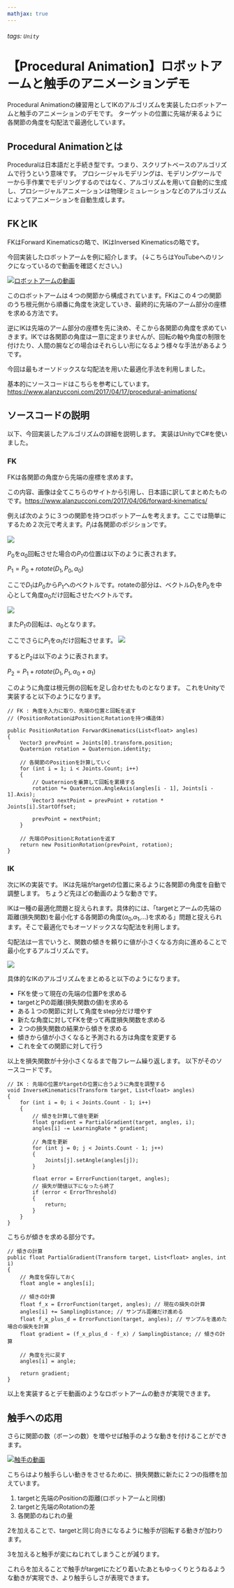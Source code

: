```yaml
---
mathjax: true
---
```


###### tags: `Unity`
# 【Procedural Animation】ロボットアームと触手のアニメーションデモ
Procedural Animationの練習用としてIKのアルゴリズムを実装したロボットアームと触手のアニメーションのデモです。
ターゲットの位置に先端が来るように各関節の角度を勾配法で最適化しています。

## Procedural Animationとは
Proceduralは日本語だと手続き型です。つまり、スクリプトベースのアルゴリズムで行うという意味です。
プロシージャルモデリングは、モデリングツールで一から手作業でモデリングするのではなく、アルゴリズムを用いて自動的に生成し、プロシージャルアニメーションは物理シミュレーションなどのアルゴリズムによってアニメーションを自動生成します。

## FKとIK
FKはForward Kinematicsの略で、IKはInversed Kinematicsの略です。

今回実装したロボットアームを例に紹介します。
(↓こちらはYouTubeへのリンクになっているので動画を確認ください。)

[![ロボットアームの動画](https://img.youtube.com/vi/a5x2zb_q-as/0.jpg)](https://www.youtube.com/watch?v=a5x2zb_q-as)

このロボットアームは４つの関節から構成されています。FKはこの４つの関節のうち根元側から順番に角度を決定していき、最終的に先端のアーム部分の座標を求める方法です。

逆にIKは先端のアーム部分の座標を先に決め、そこから各関節の角度を求めていきます。IKでは各関節の角度は一意に定まりませんが、回転の軸や角度の制限を付けたり、人間の腕などの場合はそれらしい形になるよう様々な手法があるようです。

今回は最もオーソドックスな勾配法を用いた最適化手法を利用しました。

基本的にソースコードはこちらを参考にしています。
https://www.alanzucconi.com/2017/04/17/procedural-animations/

## ソースコードの説明
以下、今回実装したアルゴリズムの詳細を説明します。
実装はUnityでC#を使いました。

### FK
FKは各関節の角度から先端の座標を求めます。

この内容、画像は全てこちらのサイトから引用し、日本語に訳してまとめたものです。https://www.alanzucconi.com/2017/04/06/forward-kinematics/

例えば次のように３つの関節を持つロボットアームを考えます。ここでは簡単にするため２次元で考えます。$P_i$は各関節のポジションです。

![](https://i.imgur.com/6deym4d.png)

$P_0$を$\alpha_0$回転させた場合の$P_1$の位置は以下のように表されます。

$P_1 = P_0 + rotate(D_1,P_0,\alpha_0)$

ここで$D_1$は$P_0$から$P_1$へのベクトルです。rotateの部分は、ベクトル$D_1$を$P_0$を中心として角度$\alpha_0$だけ回転させたベクトルです。

![](https://i.imgur.com/P8t23mX.png)

また$P_1$の回転は、$\alpha_0$となります。

ここでさらに$P_1$を$\alpha_1$だけ回転させます。
![](https://i.imgur.com/d4Tyu6I.png)

すると$P_2$は以下のように表されます。

$P_2 = P_1 + rotate(D_1, P_1, \alpha_0 + \alpha_1)$

このように角度は根元側の回転を足し合わせたものとなります。
これをUnityで実装すると以下のようになります。

```
// FK : 角度を入力に取り、先端の位置と回転を返す
// (PositionRotationはPositionとRotationを持つ構造体)

public PositionRotation ForwardKinematics(List<float> angles)
{
    Vector3 prevPoint = Joints[0].transform.position;
    Quaternion rotation = Quaternion.identity;
    
    // 各関節のPositionを計算していく
    for (int i = 1; i < Joints.Count; i++)
    {
        // Quaternionを乗算して回転を累積する
        rotation *= Quaternion.AngleAxis(angles[i - 1], Joints[i - 1].Axis);
        Vector3 nextPoint = prevPoint + rotation * Joints[i].StartOffset;

        prevPoint = nextPoint;
    }
    
    // 先端のPositionとRotationを返す
    return new PositionRotation(prevPoint, rotation);
}
```

### IK
次にIKの実装です。
IKは先端がtargetの位置に来るように各関節の角度を自動で調整します。
ちょうど先ほどの動画のような動きです。

IKは一種の最適化問題と捉えられます。具体的には、「targetとアームの先端の距離(損失関数)を最小化する各関節の角度($\alpha_0$,$\alpha_1$,...)を求める」問題と捉えられます。そこで最適化でもオーソドックスな勾配法を利用します。

勾配法は一言でいうと、関数の傾きを頼りに値が小さくなる方向に進めることで最小化するアルゴリズムです。

![](https://i.imgur.com/8JROVaZ.png)

具体的なIKのアルゴリズムをまとめると以下のようになります。
- FKを使って現在の先端の位置Pを求める
- targetとPの距離(損失関数の値)を求める
- ある１つの関節に対して角度をstep分だけ増やす
- 新たな角度に対してFKを使って再度損失関数を求める
- ２つの損失関数の結果から傾きを求める
- 傾きから値が小さくなると予測される方は角度を変更する
- これを全ての関節に対して行う

以上を損失関数が十分小さくなるまで毎フレーム繰り返します。
以下がそのソースコードです。

```
// IK : 先端の位置がtargetの位置に合うように角度を調整する
void InverseKinematics(Transform target, List<float> angles)
{
    for (int i = 0; i < Joints.Count - 1; i++)
    {
        // 傾きを計算して値を更新
        float gradient = PartialGradient(target, angles, i);
        angles[i] -= LearningRate * gradient;

        // 角度を更新
        for (int j = 0; j < Joints.Count - 1; j++)
        {
            Joints[j].setAngle(angles[j]);
        }

        float error = ErrorFunction(target, angles);
        // 損失が閾値以下になったら終了
        if (error < ErrorThreshold)
        {
            return;
        }
    }
}
```

こちらが傾きを求める部分です。

```
// 傾きの計算
public float PartialGradient(Transform target, List<float> angles, int i)
{
    // 角度を保存しておく
    float angle = angles[i];

    // 傾きの計算
    float f_x = ErrorFunction(target, angles); // 現在の損失の計算
    angles[i] += SamplingDistance; // サンプル距離だけ進める
    float f_x_plus_d = ErrorFunction(target, angles); // サンプルを進めた場合の損失を計算
    float gradient = (f_x_plus_d - f_x) / SamplingDistance; // 傾きの計算

    // 角度を元に戻す
    angles[i] = angle;

    return gradient;
}
```

以上を実装するとデモ動画のようなロボットアームの動きが実現できます。

## 触手への応用
さらに関節の数（ボーンの数）を増やせば触手のような動きを付けることができます。

[![触手の動画](https://img.youtube.com/vi/aGcPfM8w-DY/0.jpg)](https://www.youtube.com/watch?v=aGcPfM8w-DY)

こちらはより触手らしい動きをさせるために、損失関数に新たに２つの指標を加えています。

1. targetと先端のPositionの距離(ロボットアームと同様)
2. targetと先端のRotationの差
3. 各関節のねじれの量

2を加えることで、targetと同じ向きになるように触手が回転する動きが加わります。

3を加えると触手が変にねじれてしまうことが減ります。

これらを加えることで触手がtargetにたどり着いたあともゆっくりとうねるような動きが実現でき、より触手らしさが表現できます。
